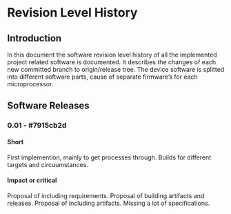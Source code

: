 # Revision Level History

## Introduction
In  this  document  the  software  revision  level  history  of  all  the implemented project related software  is  documented.  It describes the changes of each new committed branch to origin/release tree. The  device  software  is splitted into different software parts,  cause  of  separate firmware’s for  each microprocessor.

## Software Releases
### 0.01 - #7915cb2d 
#### Short
First implemention, mainly to get processes through. Builds for different targets and circuumstances.

#### Impact or critical
Proposal of including requirements.
Proposal of building artifacts and releases.
Proposal of including artifacts.
Missing a lot of specifications.